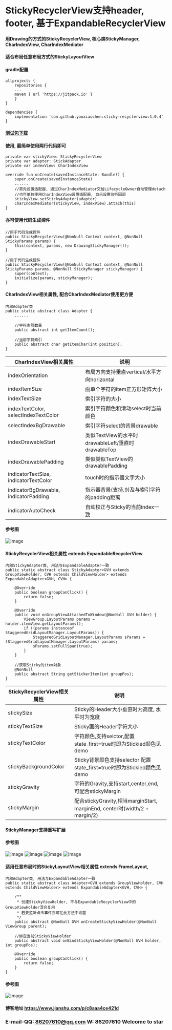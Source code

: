 # StickyRecyclerView支持header, footer, 基于ExpandableRecyclerView
#### 用Drawing的方式的StickyRecyclerView, 核心类StickyManager, CharIndexView, CharIndexMediator
#### 适合布局任意布局方式的StickyLayoutView

#### gradle配置
```
allprojects {
    repositories {
    ...
    maven { url 'https://jitpack.io' }
    }  
}

dependencies {
    implementation 'com.github.youxiaochen:sticky-recyclerview:1.0.4'
}
```

#### [测试包下载](image-and-apk/sticky-recyclerview-demo.apk)

#### 使用, 最简单使用两行代码即可
```
private var stickyView: StickyRecyclerView
private var adapter: StickAdapter
private var indexView: CharIndexView

override fun onCreate(savedInstanceState: Bundle?) {
    super.onCreate(savedInstanceState)
    ......
    //首先设置适配器, 通过CharIndexMediator交给LifecycleOwner自动管理detach
    //也可单独使用CharIndexView设置适配器, 自己设置监听回调
    stickyView.setStickyAdapter(adapter)
    CharIndexMediator(stickyView, indexView).attach(this)
}

```

#### 亦可使用代码生成控件
```
//用于代码生成控件
public StickyRecyclerView(@NonNull Context context, @NonNull StickyParams params) {
    this(context, params, new DrawingStickyManager());
}

//用于代码生成控件
public StickyRecyclerView(@NonNull Context context, @NonNull StickyParams params, @NonNull StickyManager stickyManager) {
    super(context);
    initialize(params, stickyManager);
}
```

#### CharIndexView相关属性, 配合CharIndexMediator使用更方便
```
内部Adapter类
public static abstract class Adapter {
    ......
    
    //字符索引数量
    public abstract int getItemCount();

    //当前字符索引
    public abstract char getItemChar(int position);
}
```
| CharIndexView相关属性                     | 说明                                     |
|---------------------------------------|----------------------------------------|
| indexOrientation                      | 布局方向支持垂直vertical/水平方向horizontal        |
| indexItemSize                         | 画单个字符的item正方形矩阵大小                      |
| indexTextSize                         | 索引字符的大小                                |
| indexTextColor, selectIndexTextColor  | 索引字符颜色和滑动select时当前颜色                   |
| selectIndexBgDrawable                 | 索引字符select的背景drawable                  |
| indexDrawableStart                    | 类似TextView的水平时drawableLeft/垂直时drawableTop |
| indexDrawablePadding                  | 类似类似TextView的drawablePadding           |
| indicatorTextSize, indicatorTextColor | touch时的指示器文字大小                         |
| indicatorBgDrawable, indicatorPadding | 指示器背景(支持.9)及与索引字符的padding距离            |
| indicatorAutoCheck                    | 自动校正与Sticky的当前index一致                  |

#### 参考图
![image](image-and-apk/CharIndexView.png)

#### StickyRecyclerView相关属性 extends ExpandableRecyclerView
```
内部StickyAdapter类, 用法与ExpandableAdapter一致
public static abstract class StickyAdapter<GVH extends GroupViewHolder, CVH extends ChildViewHolder> extends ExpandableAdapter<GVH, CVH> {

    @Override
    public boolean groupCanClick() {
        return false;
    }

    @Override
    public void onGroupViewAttachedToWindow(@NonNull GVH holder) {
        ViewGroup.LayoutParams params = holder.itemView.getLayoutParams();
        if ((params instanceof StaggeredGridLayoutManager.LayoutParams)) {
            StaggeredGridLayoutManager.LayoutParams sParams = (StaggeredGridLayoutManager.LayoutParams) params;
            sParams.setFullSpan(true);
        }
    }

    //获取Sticky的item对象
    @NonNull
    public abstract String getStickerItem(int groupPos);
}
```
| StickyRecyclerView相关属性   | 说明                                                                    |
|--------------------------|-----------------------------------------------------------------------|
| stickySize               | Sticky的Header大小垂直时为高度, 水平时为宽度                                         |
| stickyTextSize           | Sticky画的Header字符大小                                                    |
| stickyTextColor          | 字符颜色,支持selctor,配置state_first=true时即为Stickied颜色见demo                   |
| stickyBackgroundColor    | Sticky背景颜色支持selector 配置state_first=true时即为Stickied颜色见demo             |
| stickyGravity            | 字符的Gravity,支持start,center,end, 可配合stickyMargin                        |
| stickyMargin             | 配合stickyGravity,相当marginStart, marginEnd, center时(width/2 + margin/2) |

#### StickyManager支持重写扩展

#### 参考图
![image](image-and-apk/gradient.gif)
![image](image-and-apk/CharIndexView.gif)
![image](image-and-apk/horizontal.gif)
![image](image-and-apk/some-LayouManager.gif)

#### 适用任意布局时的StickyLayoutView相关属性 extends FrameLayout, 
```
内部Adapter类, 用法与ExpandableAdapter一致
public static abstract class Adapter<GVH extends GroupViewHolder, CVH extends ChildViewHolder> extends ExpandableAdapter<GVH, CVH> {

    /**
     * 创建StickyViewHolder, 不与ExpandableRecyclerView中的GroupViewHolder混合复用
     * 若要监听点击事件亦可在此方法中设置
     */
    public abstract @NonNull GVH onCreateStickyViewHolder(@NonNull ViewGroup parent);

    //绑定当前StickyViewHolder
    public abstract void onBindStickyViewHolder(@NonNull GVH holder, int groupPos);

    @Override
    public boolean groupCanClick() {
        return false;
    }
}
```
#### 参考图
![image](image-and-apk/StickyLayoutView.gif)

#### 博客地址 https://www.jianshu.com/p/c8aaa4ce421d

### E-mail-QQ: 86207610@qq.com  W: 86207610   Welcome to star